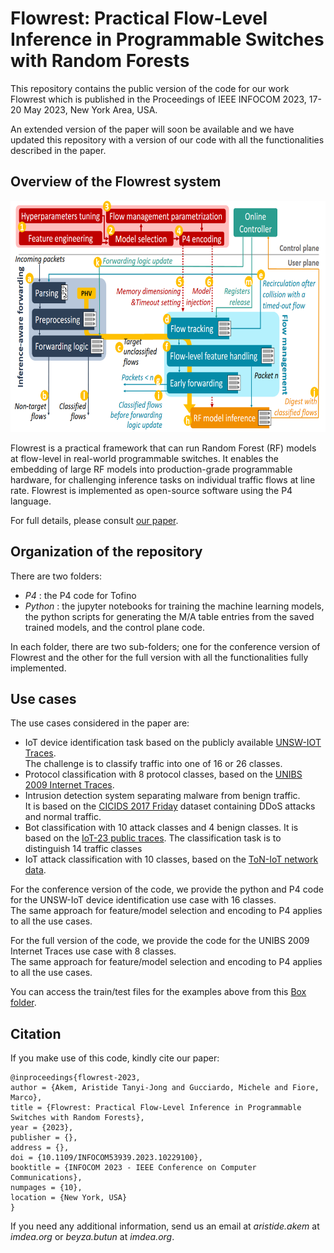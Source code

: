 # Flowrest: Practical Flow-Level Inference in Programmable Switches with Random Forests

This repository contains the public version of the code for our work Flowrest which is published in the Proceedings of IEEE INFOCOM 2023, 17-20 May 2023, New York Area, USA.

An extended version of the paper will soon be available and we have updated this repository with a version of our code with all the functionalities described in the paper.

## Overview of the Flowrest system
<img src="flowrest.png" alt="Flowrest Overview" style="height: 370px; width:650px;"/>  

Flowrest is a practical framework that can run Random Forest (RF) models at flow-level in real-world programmable switches. It
enables the embedding of large RF models into production-grade programmable hardware, for challenging inference tasks
on individual traffic flows at line rate. Flowrest is implemented as open-source software using the P4 language.

For full details, please consult <a href="https://dspace.networks.imdea.org/handle/20.500.12761/1649">our paper</a>.

## Organization of the repository  
There are two folders:  
<!-- - _Data_ : information on how to access the data  -->
- _P4_ : the P4 code for Tofino
- _Python_ : the jupyter notebooks for training the machine learning models, the python scripts for generating the M/A table entries from the saved trained models, and the control plane code.

In each folder, there are two sub-folders; one for the conference version of Flowrest and the other for the full version with all the functionalities fully implemented.

## Use cases
The use cases considered in the paper are: 
- IoT device identification task based on the publicly available <a href="https://iotanalytics.unsw.edu.au/iottraces.html">UNSW-IOT Traces</a>. <br>The challenge is to classify traffic into one of 16 or 26 classes. 
- Protocol classification with 8 protocol classes, based on the <a href="http://netweb.ing.unibs.it/~ntw/tools/traces/">UNIBS 2009 Internet Traces</a>.
- Intrusion detection system separating malware from benign traffic. <br> It is based on the <a href="https://www.unb.ca/cic/datasets/ids-2017.html">CICIDS 2017 Friday</a> dataset containing DDoS attacks and normal traffic.
- Bot classification with 10 attack classes and 4 benign classes. It is based on the <a href="https://www.stratosphereips.org/datasets-iot23">IoT-23 public traces</a>. The classification task is to distinguish 14 traffic classes
- IoT attack classification with 10 classes, based on the <a href="https://research.unsw.edu.au/projects/toniot-datasets">ToN-IoT network data</a>. 

For the conference version of the code, we provide the python and P4 code for the UNSW-IoT device identification use case with 16 classes. <br> The same approach for feature/model selection and encoding to P4 applies to all the use cases.

For the full version of the code, we provide the code for the UNIBS 2009 Internet Traces use case with 8 classes. <br> The same approach for feature/model selection and encoding to P4 applies to all the use cases.

You can access the train/test files for the examples above from this <a href="https://box.networks.imdea.org/s/xV7P5bunjxbiSh1">Box folder</a>.


## Citation
If you make use of this code, kindly cite our paper:  
```
@inproceedings{flowrest-2023,
author = {Akem, Aristide Tanyi-Jong and Gucciardo, Michele and Fiore, Marco},
title = {Flowrest: Practical Flow-Level Inference in Programmable Switches with Random Forests},
year = {2023},
publisher = {},
address = {},
doi = {10.1109/INFOCOM53939.2023.10229100},
booktitle = {INFOCOM 2023 - IEEE Conference on Computer Communications},
numpages = {10},
location = {New York, USA}
}
```

If you need any additional information, send us an email at _aristide.akem_ at _imdea.org_ or _beyza.butun_ at _imdea.org_.


